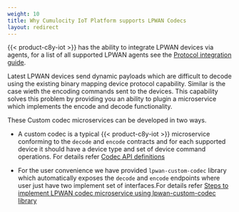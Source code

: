 ```yaml
---
weight: 10
title: Why Cumulocity IoT Platform supports LPWAN Codecs
layout: redirect
---
```


{{< product-c8y-iot >}} has the ability to integrate LPWAN devices via agents, for a list of all supported LPWAN agents see the [Protocol integration guide](https://cumulocity.com/guides/protocol-integration/overview/).

Latest LPWAN devices send dynamic payloads which are difficult to decode using the existing binary mapping device protocol capability. Similar is the case wieth the encoding commands sent to the devices.
This capability solves this problem by providing you an ability to plugin a microservice which implements the encode and decode functionality.

These Custom codec microservices can be developed in two ways.

* A custom codec is a typical {{< product-c8y-iot >}} microservice conforming to the `decode` and `encode` contracts and for each supported device it should have
a device type and set of device command operations. For details refer [Codec API definitions](#codec-api-definition) 
 

* For the user convenience we have provided `lpwan-custom-codec` library which automatically exposes the `decode` and `encode` endpoints 
where user just have two implement set of interfaces.For details refer [Steps to implement LPWAN codec microservice using lpwan-custom-codec library](#steps-to-implement-custom-codec-microservice)


